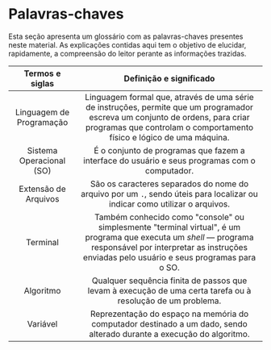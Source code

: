 # Palavras-chaves

Esta seção apresenta um glossário com as palavras-chaves presentes neste material. As explicações contidas aqui tem o objetivo de elucidar, rapidamente, a compreensão do leitor perante as informações trazidas.

|**Termos e siglas**|**Definição e significado**|
|:--:|:--:|
|Linguagem de Programação | Linguagem formal que, através de uma série de instruções, permite que um programador escreva um conjunto de ordens, para criar programas que controlam o comportamento físico e lógico de uma máquina.|
|Sistema Operacional (SO) | É o conjunto de programas que fazem a interface do usuário e seus programas com o computador.|
|Extensão de Arquivos|São os caracteres separados do nome do arquivo por um `.`, sendo úteis para localizar ou indicar como utilizar o arquivos.|
|Terminal | Também conhecido como "console" ou simplesmente "terminal virtual", é um programa que executa um *shell* — programa responsável por interpretar as instruções enviadas pelo usuário e seus programas para o SO.|
|Algoritmo | Qualquer sequência finita de passos que levam à execução de uma certa tarefa ou à resolução de um problema.|
|Variável | Reprezentação do espaço na memória do computador destinado a um dado, sendo alterado durante a execução do algoritmo.|
